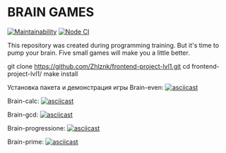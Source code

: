 # BRAIN GAMES
[![Maintainability](https://api.codeclimate.com/v1/badges/0ba060bd47cf967d5193/maintainability)](https://codeclimate.com/github/Zhlznk/frontend-project-lvl1/maintainability)
[![Node CI](https://github.com/Zhlznk/frontend-project-lvl1/workflows/Node%20CI/badge.svg)](https://github.com/Zhlznk/frontend-project-lvl1/actions)

This repository was created during programming training. But it's time to pump your brain. Five small games will make you a little better.

git clone https://github.com/Zhlznk/frontend-project-lvl1.git
cd frontend-project-lvl1/
make install


Установка пакета и демонстрация игры Brain-even:
[![asciicast](https://asciinema.org/a/nWwKk5vdEp4z9IEZUD2M9DV3J.svg)](https://asciinema.org/a/nWwKk5vdEp4z9IEZUD2M9DV3J)

Brain-calc:
[![asciicast](https://asciinema.org/a/0wKVJU8HzuKazboHXJhZfLeZZ.svg)](https://asciinema.org/a/0wKVJU8HzuKazboHXJhZfLeZZ)

Brain-gcd:
[![asciicast](https://asciinema.org/a/zpj6IZtDBFVUMIrxqTQAo1Axe.svg)](https://asciinema.org/a/zpj6IZtDBFVUMIrxqTQAo1Axe)

Brain-progressione:
[![asciicast](https://asciinema.org/a/hNUydhLbAUlowWSx8NhCTkgsq.svg)](https://asciinema.org/a/hNUydhLbAUlowWSx8NhCTkgsq)

Brain-prime:
[![asciicast](https://asciinema.org/a/KKyqrIMrJ5AEZP34jSV2ob5l5.svg)](https://asciinema.org/a/KKyqrIMrJ5AEZP34jSV2ob5l5)

